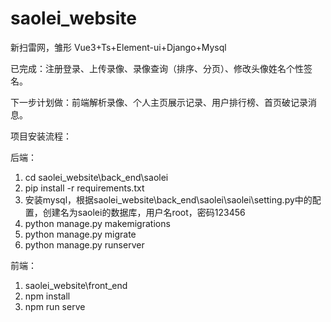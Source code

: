 # saolei_website

新扫雷网，雏形
Vue3+Ts+Element-ui+Django+Mysql

已完成：注册登录、上传录像、录像查询（排序、分页）、修改头像姓名个性签名。

下一步计划做：前端解析录像、个人主页展示记录、用户排行榜、首页破记录消息。

项目安装流程：

后端：
1. cd saolei_website\back_end\saolei
1. pip install -r requirements.txt
1. 安装mysql，根据saolei_website\back_end\saolei\saolei\setting.py中的配置，创建名为saolei的数据库，用户名root，密码123456
1. python manage.py makemigrations
1. python manage.py migrate
1. python manage.py runserver

前端：
1. saolei_website\front_end
1. npm install
1. npm run serve

